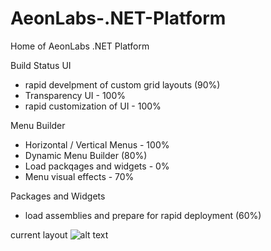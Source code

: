 # AeonLabs-.NET-Platform
Home of AeonLabs .NET Platform

Build Status
UI
- rapid develpment of custom grid layouts (90%)
- Transparency UI - 100%
- rapid customization of UI - 100%

Menu Builder
- Horizontal / Vertical Menus - 100% 
- Dynamic Menu Builder (80%)
- Load packqages and widgets - 0%
- Menu visual effects - 70%

Packages and Widgets
- load assemblies and prepare for rapid deployment (60%)

current layout
![alt text](http://www.aeonlabs.solutions/images/github/layout2.jpg)
